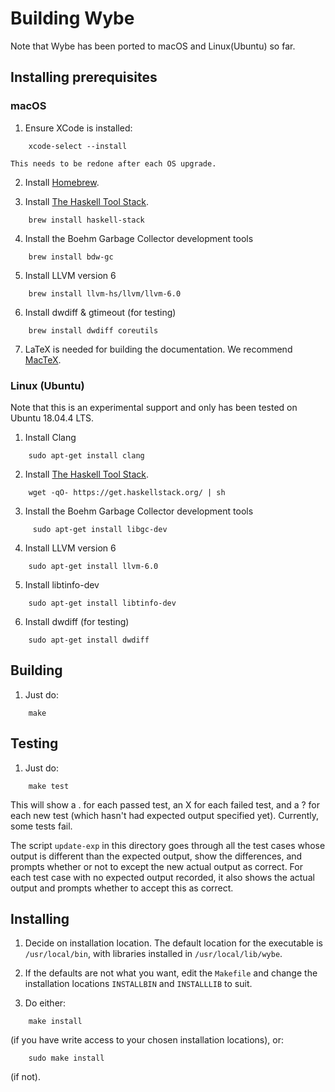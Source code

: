 # Building Wybe

Note that Wybe has been ported to macOS and Linux(Ubuntu) so far.

## Installing prerequisites

### macOS

1.  Ensure XCode is installed:
```
    xcode-select --install
```

    This needs to be redone after each OS upgrade.

2.  Install [Homebrew](https://brew.sh/).

3.  Install
[The Haskell Tool Stack](https://docs.haskellstack.org/en/stable/README/).

```
    brew install haskell-stack
```

4.  Install the Boehm Garbage Collector development tools

```
    brew install bdw-gc
```

5.  Install LLVM version 6

```
    brew install llvm-hs/llvm/llvm-6.0
```

6.  Install dwdiff & gtimeout (for testing)

```
    brew install dwdiff coreutils
```

7.  LaTeX is needed for building the documentation.  We recommend
[MacTeX](https://www.tug.org/mactex/).


### Linux (Ubuntu)

Note that this is an experimental support and only has been tested on Ubuntu 18.04.4 LTS.

1.  Install Clang

```
    sudo apt-get install clang
```

2.  Install
[The Haskell Tool Stack](https://docs.haskellstack.org/en/stable/README/).

```
    wget -qO- https://get.haskellstack.org/ | sh
``` 

3.  Install the Boehm Garbage Collector development tools

```
     sudo apt-get install libgc-dev
```

4.  Install LLVM version 6

```
    sudo apt-get install llvm-6.0
```

5.  Install libtinfo-dev

```
    sudo apt-get install libtinfo-dev
```

6.  Install dwdiff (for testing)

```
    sudo apt-get install dwdiff
```

## Building

1.  Just do:
```
    make
```


## Testing

1.  Just do:
```
    make test
```

This will show a . for each passed test, an X for each failed test, and a ?
for each new test (which hasn't had expected output specified yet).
Currently, some tests fail.

The script `update-exp` in this directory goes through all the test cases
whose output is different than the expected output, show the differences,
and prompts whether or not to except the new actual output as correct.
For each test case with no expected output recorded, it also shows the
actual output and prompts whether to accept this as correct.

## Installing

1.  Decide on installation location.  The default location for the executable is
    `/usr/local/bin`, with libraries installed in `/usr/local/lib/wybe`.

2.  If the defaults are not what you want, edit the `Makefile` and change the
installation locations `INSTALLBIN` and `INSTALLLIB` to suit.

3.  Do either:
```
    make install
```
(if you have write access to your chosen installation locations), or:
```
    sudo make install
```
(if not).

